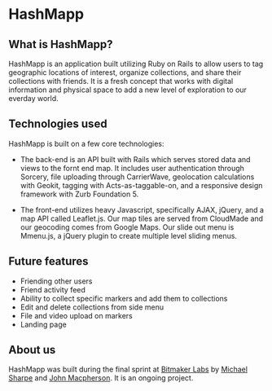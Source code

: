 # HashMapp #

## What is HashMapp? ##

HashMapp is an application built utilizing Ruby on Rails to allow users to tag geographic locations of interest, organize collections, and share their collections with friends.  It is a fresh concept that works with digital information and physical space to add a new level of exploration to our everday world.

## Technologies used ##

HashMapp is built on a few core technologies: 

*  The back-end is an API built with Rails which serves stored data and views to the fornt end map.  It includes user authentication through Sorcery, file uploading through CarrierWave, geolocation calculations with Geokit, tagging with Acts-as-taggable-on, and a responsive design framework with Zurb Foundation 5.

*  The front-end utilizes heavy Javascript, specifically AJAX, jQuery, and a map API called Leaflet.js.  Our map tiles are served from CloudMade and our geocoding comes from Google Maps.  Our slide out menu is Mmenu.js, a jQuery plugin to create multiple level sliding menus.

## Future features ##

*  Friending other users
*  Friend activity feed
*  Ability to collect specific markers and add them to collections
*  Edit and delete collections from side menu
*  File and video upload on markers
*  Landing page

## About us ##

HashMapp was built during the final sprint at [Bitmaker Labs](http://www.bitmakerlabs.com) by [Michael Sharpe](http://www.github.com/michaelsharpe) and [John Macpherson](https://github.com/jmacpherson).  It is an ongoing project.